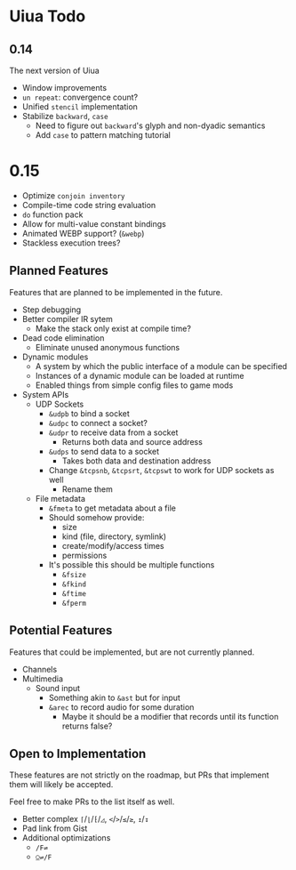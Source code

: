 # Uiua Todo

## 0.14
The next version of Uiua

- Window improvements
- `un repeat`: convergence count?
- Unified `stencil` implementation
- Stabilize `backward`, `case`
  - Need to figure out `backward`'s glyph and non-dyadic semantics
  - Add `case` to pattern matching tutorial

# 0.15
- Optimize `conjoin inventory`
- Compile-time code string evaluation
- `do` function pack
- Allow for multi-value constant bindings
- Animated WEBP support? (`&webp`)
- Stackless execution trees?

## Planned Features
Features that are planned to be implemented in the future.

- Step debugging
- Better compiler IR sytem
  - Make the stack only exist at compile time?
- Dead code elimination
  - Eliminate unused anonymous functions
- Dynamic modules
  - A system by which the public interface of a module can be specified
  - Instances of a dynamic module can be loaded at runtime
  - Enabled things from simple config files to game mods
- System APIs
  - UDP Sockets
    - `&udpb` to bind a socket
    - `&udpc` to connect a socket?
    - `&udpr` to receive data from a socket
      - Returns both data and source address
    - `&udps` to send data to a socket
      - Takes both data and destination address
    - Change `&tcpsnb`, `&tcpsrt`, `&tcpswt` to work for UDP sockets as well
      - Rename them
  - File metadata
    - `&fmeta` to get metadata about a file
    - Should somehow provide:
      - size
      - kind (file, directory, symlink)
      - create/modify/access times
      - permissions
    - It's possible this should be multiple functions
      - `&fsize`
      - `&fkind`
      - `&ftime`
      - `&fperm`

## Potential Features
Features that could be implemented, but are not currently planned.

- Channels
- Multimedia
  - Sound input
    - Something akin to `&ast` but for input
    - `&arec` to record audio for some duration
      - Maybe it should be a modifier that records until its function returns false?

## Open to Implementation

These features are not strictly on the roadmap, but PRs that implement them will likely be accepted.

Feel free to make PRs to the list itself as well.

- Better complex `⌈`/`⌊`/`⁅`/`◿`, `<`/`>`/`≤`/`≥`, `↥`/`↧`
- Pad link from Gist
- Additional optimizations
  - `/F⇌`
  - `⍜⇌/F`

